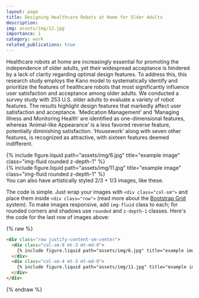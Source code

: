 ```yaml
---
layout: page
title: Designing Healthcare Robots at Home for Older Adults
description:
img: assets/img/12.jpg
importance: 1
category: work
related_publications: true
---
```


Healthcare robots at home are increasingly essential for promoting the independence of older adults, yet their widespread acceptance is hindered by a lack of clarity regarding optimal design features. To address this, this research study employs the Kano model to systematically identify and prioritize the features of healthcare robots that most significantly influence user satisfaction and acceptance among older adults. We conducted a survey study with 253 U.S. older adults to evaluate a variety of robot features. The results highlight design features that markedly affect user satisfaction and acceptance. ‘Medication Management’ and ‘Managing Illness and Monitoring Health’ are identified as one-dimensional features, whereas ‘Animal-like Appearance’ is a less favored reverse feature, potentially diminishing satisfaction. ‘Housework’ along with seven other features, is recognized as attractive, with sixteen features deemed indifferent.

<div class="row justify-content-sm-center">
    <div class="col-sm-8 mt-3 mt-md-0">
        {% include figure.liquid path="assets/img/6.jpg" title="example image" class="img-fluid rounded z-depth-1" %}
    </div>
    <div class="col-sm-4 mt-3 mt-md-0">
        {% include figure.liquid path="assets/img/11.jpg" title="example image" class="img-fluid rounded z-depth-1" %}
    </div>
</div>
<div class="caption">
    You can also have artistically styled 2/3 + 1/3 images, like these.
</div>

The code is simple.
Just wrap your images with `<div class="col-sm">` and place them inside `<div class="row">` (read more about the <a href="https://getbootstrap.com/docs/4.4/layout/grid/">Bootstrap Grid</a> system).
To make images responsive, add `img-fluid` class to each; for rounded corners and shadows use `rounded` and `z-depth-1` classes.
Here's the code for the last row of images above:

{% raw %}

```html
<div class="row justify-content-sm-center">
  <div class="col-sm-8 mt-3 mt-md-0">
    {% include figure.liquid path="assets/img/6.jpg" title="example image" class="img-fluid rounded z-depth-1" %}
  </div>
  <div class="col-sm-4 mt-3 mt-md-0">
    {% include figure.liquid path="assets/img/11.jpg" title="example image" class="img-fluid rounded z-depth-1" %}
  </div>
</div>
```

{% endraw %}
